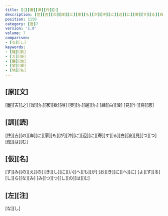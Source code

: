```yaml
---
title: [（][攝][津][作][）]
description: [住][吉][の][岸][に][家][も][が][沖][に][辺][に][寄][す][る][白][波][見][つ][つ][偲][は][む]
position: 1150
category: [巻]7
version: '1.0'
volume: 7
comparison:
- [な][し]
keywords:
- [雑][歌]
- [大][阪]
- [羈][旅]
- [望][郷]
- [地][名]
---
```


## [原][文]

[墨][吉][之] [岸][尓][家][欲][得] [奥][尓][邊][尓] [縁][白][浪] [見][乍][将][思]

## [訓][読]

[住][吉][の][岸][に][家][も][が][沖][に][辺][に][寄][す][る][白][波][見][つ][つ][偲][は][む]

## [仮][名]

[す][み][の][え][の] [き][し][に][い][へ][も][が] [お][き][に][へ][に] [よ][す][る][し][ら][な][み] [み][つ][つ][し][の][は][む]

## [左][注]

[な][し]
